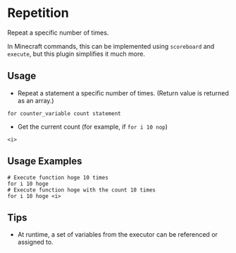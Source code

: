 # Repetition
Repeat a specific number of times.

In Minecraft commands, this can be implemented using `scoreboard` and `execute`, but this plugin simplifies it much more.

## Usage
- Repeat a statement a specific number of times. (Return value is returned as an array.)
```
for counter_variable count statement
```
- Get the current count (for example, if `for i 10 nop`)
```
<i>
```

## Usage Examples
```
# Execute function hoge 10 times
for i 10 hoge
# Execute function hoge with the count 10 times
for i 10 hoge <i>
```

## Tips
- At runtime, a set of variables from the executor can be referenced or assigned to.